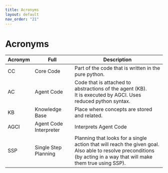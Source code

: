 ```yaml
---
title: Acronyms
layout: default
nav_order: "21"
---
```

# Acronyms

| Acronym | Full                   | Description                                                                                                                                                             |
|---------|------------------------|-------------------------------------------------------------------------------------------------------------------------------------------------------------------------|
| CC      | Core Code              | Part of the code that is written in the pure python.                                                                                                                    |
| AC      | Agent Code             | Code that is attached to abstractions of the agent (KB). <br>It is executed by AGCI. Uses reduced python syntax.                                                        |
| KB      | Knowledge Base         | Place where concepts are stored and related.                                                                                                                            |
| AGCI    | Agent Code Interpreter | Interprets Agent Code                                                                                                                                                   |
| SSP     | Single Step Planning   | Planning that looks for a single action that will reach the given goal. <br>Also able to resolve preconditions (by acting in a way that will make them true using SSP). |